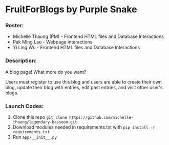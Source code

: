 # FruitForBlogs by Purple Snake

### Roster:
* Michelle Thaung (PM) - Frontend HTML files and Database Interactions
* Pak Ming Lau - Webpage interactions
* Yi Ling Wu - Frontend HTML files and Database Interactions

### Description:
A blog page! What more do you want?

Users must register to use this blog and users are able to create their own blog, update their blog with entries, edit past entries, and visit other user's blogs.

### Launch Codes:
1. Clone this repo `git clone https://github.com/michelle-thaung/legendary-bassoon.git`
2. Download modules needed in requirements.txt with `pip install -r requirements.txt`
3. Run `app/__init__.py`
